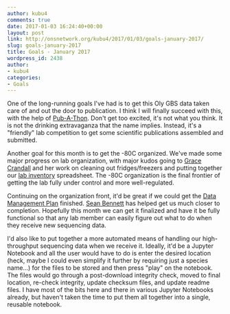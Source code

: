```yaml
---
author: kubu4
comments: true
date: 2017-01-03 16:24:40+00:00
layout: post
link: http://onsnetwork.org/kubu4/2017/01/03/goals-january-2017/
slug: goals-january-2017
title: Goals - January 2017
wordpress_id: 2438
author:
- kubu4
categories:
- Goals
---
```


One of the long-running goals I've had is to get this Oly GBS data taken care of and out the door to publication. I think I will finally succeed with this, with the help of [Pub-A-Thon](https://github.com/sr320/LabDocs/issues/400). Don't get too excited, it's not what you think. It is not the drinking extravaganza that the name implies. Instead, it's a "friendly" lab competition to get some scientific publications assembled and submitted.

Another goal for this month is to get the -80C organized. We've made some major progress on lab organization, with major kudos going to [Grace Crandall](https://genefish.wordpress.com/author/graceac9/) and her work on cleaning out fridges/freezers and putting together our [lab inventory](https://docs.google.com/spreadsheets/d/11RA_mlLB-3m_GySnTTuDazDdOi0bCxJu2VERuX9Qfx8/edit) spreadsheet. The -80C organization is the final frontier of getting the lab fully under control and more well-regulated.

Continuing on the organization front, it'd be great if we could get the [Data Management Plan](https://github.com/sr320/LabDocs/blob/master/DMPseq.md) finished. [Sean Bennett](https://genefish.wordpress.com/author/seanb80/) has helped get us much closer to completion. Hopefully this month we can get it finalized and have it be fully functional so that any lab member can easily figure out what to do when they receive new sequencing data.

I'd also like to put together a more automated means of handling our high-throughput sequencing data when we receive it. Ideally, it'd be a Jupyter Notebook and all the user would have to do is enter the desired location (heck, maybe I could even simplify it further by requiring just a species name...) for the files to be stored and then press "play" on the notebook. The files would go through a post-download integrity check, moved to final location, re-check integrity, update checksum files, and update readme files. I have most of the bits here and there in various Jupyter Notebooks already, but haven't taken the time to put them all together into a single, reusable notebook.
